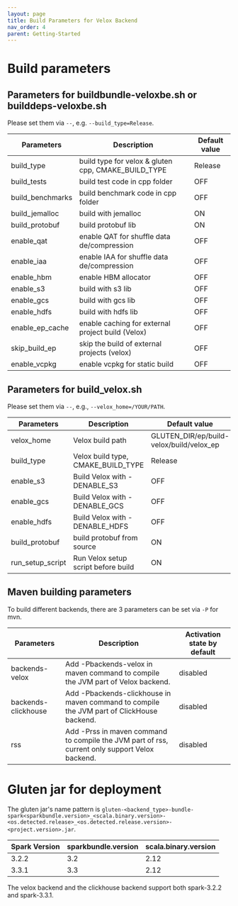 ```yaml
---
layout: page
title: Build Parameters for Velox Backend
nav_order: 4
parent: Getting-Started
---
```

# Build parameters
## Parameters for buildbundle-veloxbe.sh or builddeps-veloxbe.sh
Please set them via `--`, e.g. `--build_type=Release`.

| Parameters       | Description                                         | Default value |
|------------------|-----------------------------------------------------|---------------|
| build_type       | build type for velox & gluten cpp, CMAKE_BUILD_TYPE | Release       |
| build_tests      | build test code in cpp folder                       | OFF           |
| build_benchmarks | build benchmark code in cpp folder                  | OFF           |
| build_jemalloc   | build with jemalloc                                 | ON            |
| build_protobuf   | build protobuf lib                                  | ON            |
| enable_qat       | enable QAT for shuffle data de/compression          | OFF           |
| enable_iaa       | enable IAA for shuffle data de/compression          | OFF           |
| enable_hbm       | enable HBM allocator                                | OFF           |
| enable_s3        | build with s3 lib                                   | OFF           |
| enable_gcs       | build with gcs lib                                  | OFF           |
| enable_hdfs      | build with hdfs lib                                 | OFF           |
| enable_ep_cache  | enable caching for external project build (Velox)   | OFF           |
| skip_build_ep    | skip the build of external projects (velox)         | OFF           |
| enable_vcpkg     | enable vcpkg for static build                       | OFF           |

## Parameters for build_velox.sh
Please set them via `--`, e.g., `--velox_home=/YOUR/PATH`.

| Parameters | Description | Default value |
| ---------- | ----------- | ------------- |
| velox_home | Velox build path                          | GLUTEN_DIR/ep/build-velox/build/velox_ep|
| build_type | Velox build type, CMAKE_BUILD_TYPE        | Release|
| enable_s3  | Build Velox with -DENABLE_S3              | OFF           |
| enable_gcs  | Build Velox with -DENABLE_GCS            | OFF           |
| enable_hdfs | Build Velox with -DENABLE_HDFS           | OFF           |
| build_protobuf | build protobuf from source            | ON           |
| run_setup_script | Run Velox setup script before build | ON           |

## Maven building parameters
To build different backends, there are 3 parameters can be set via `-P` for mvn.

| Parameters          | Description                                                                                    | Activation state by default |
|---------------------|------------------------------------------------------------------------------------------------|-----------------------------|
| backends-velox      | Add -Pbackends-velox in maven command to compile the JVM part of Velox backend.                | disabled                    |
| backends-clickhouse | Add -Pbackends-clickhouse in maven command to compile the JVM part of ClickHouse backend.      | disabled                    |
| rss                 | Add -Prss in maven command to compile the JVM part of rss, current only support Velox backend. | disabled                    |

# Gluten jar for deployment

The gluten jar's name pattern is `gluten-<backend_type>-bundle-spark<sparkbundle.version>_<scala.binary.version>-<os.detected.release>_<os.detected.release.version>-<project.version>.jar`.

| Spark Version | sparkbundle.version | scala.binary.version |
| ---------- | ----------- | ------------- |
| 3.2.2 | 3.2 | 2.12 |
| 3.3.1 | 3.3 | 2.12 |

The velox backend and the clickhouse backend support both spark-3.2.2 and spark-3.3.1.
